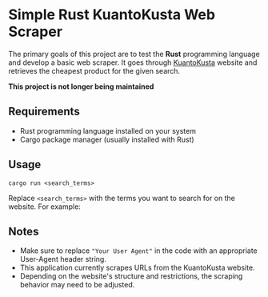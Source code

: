 # Simple Rust KuantoKusta Web Scraper

The primary goals of this project are to test the **Rust** programming language and develop a basic web scraper. It goes through [KuantoKusta](https://www.kuantokusta.pt/) website and retrieves the cheapest product for the given search.

**This project is not longer being maintained**


## Requirements

- Rust programming language installed on your system
- Cargo package manager (usually installed with Rust)

## Usage

```
cargo run <search_terms>
```


Replace `<search_terms>` with the terms you want to search for on the website. For example:

## Notes

- Make sure to replace `"Your User Agent"` in the code with an appropriate User-Agent header string.
- This application currently scrapes URLs from the KuantoKusta website.
- Depending on the website's structure and restrictions, the scraping behavior may need to be adjusted.
